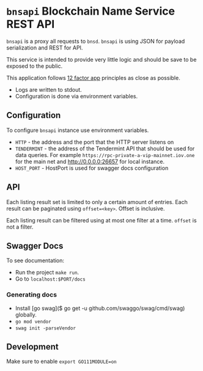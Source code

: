 # `bnsapi` Blockchain Name Service REST API

`bnsapi` is a proxy all requests to `bnsd`. `bnsapi` is using JSON for payload
serialization and REST for API.

This service is intended to provide very little logic and should be save to be
exposed to the public.

This application follows [12 factor app](https://12factor.net/) principles as
close as possible.

- Logs are written to stdout.
- Configuration is done via environment variables.

## Configuration

To configure `bnsapi` instance use environment variables.

- `HTTP` - the address and the port that the HTTP server listens on
- `TENDERMINT` - the address of the Tendermint API that should be used for data
  queries. For example `https://rpc-private-a-vip-mainnet.iov.one` for the main
  net and http://0.0.0.0:26657 for local instance.
- `HOST_PORT` - HostPort is used for swagger docs configuration

## API

Each listing result set is limited to only a certain amount of entries. Each
result can be paginated using `offset=<key>`. Offset is inclusive.

Each listing result can be filtered using at most one filter at a time.
`offset` is not a filter.

## Swagger Docs

To see documentation:

- Run the project `make run`.
- Go to `localhost:$PORT/docs`

### Generating docs

- Install [go swag]($ go get -u github.com/swaggo/swag/cmd/swag) globally.
- `go mod vendor`
- `swag init -parseVendor`

## Development

Make sure to enable `export GO111MODULE=on`
